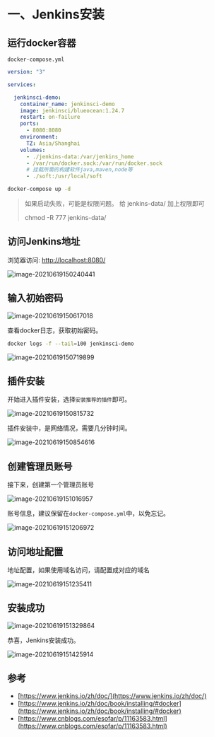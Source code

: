 # 一、Jenkins安装

##  运行docker容器

`docker-compose.yml`

```yaml
version: "3"

services:

  jenkinsci-demo:
    container_name: jenkinsci-demo
    image: jenkinsci/blueocean:1.24.7
    restart: on-failure
    ports:
      - 8080:8080
    environment:
      TZ: Asia/Shanghai
    volumes:
      - ./jenkins-data:/var/jenkins_home
      - /var/run/docker.sock:/var/run/docker.sock
      # 挂载所需的构建软件java,maven,node等
      - ./soft:/usr/local/soft
```

```bash
docker-compose up -d 
```

> 如果启动失败，可能是权限问题。  给 jenkins-data/ 加上权限即可
>
> chmod -R 777 jenkins-data/ 

##  访问Jenkins地址

浏览器访问: [http://localhost:8080/](http://localhost:8080/)

![image-20210619150240441](./assets/008i3skNgy1grnl6uo32tj31d30u0dk8.jpg)

##  输入初始密码

![image-20210619150617018](./assets/008i3skNgy1grnlajvtm7j31d30u0jzq.jpg)

查看docker日志，获取初始密码。

```bash
docker logs -f --tail=100 jenkinsci-demo
```

![image-20210619150719899](./assets/008i3skNgy1grnlbn795tj30vo0kmtby.jpg)

##  插件安装

开始进入插件安装，选择`安装推荐的插件`即可。

![image-20210619150815732](./assets/008i3skNgy1grnlclf6vij31d30u0tj5.jpg)

插件安装中，是网络情况，需要几分钟时间。

![image-20210619150854616](./assets/008i3skNgy1grnld9w9fkj31d30u0gv1.jpg)

##  创建管理员账号

接下来，创建第一个管理员账号

![image-20210619151016957](./assets/008i3skNgy1grnleq81vhj31d30u0436.jpg)

账号信息，建议保留在`docker-compose.yml`中，以免忘记。

![image-20210619151206972](./assets/008i3skNgy1grnlgmgt2fj31d30u0dkt.jpg)

##  访问地址配置

地址配置，如果使用域名访问，请配置成对应的域名

![image-20210619151235411](./assets/008i3skNgy1grnlh3an92j31d30u0jxf.jpg)

##  安装成功

![image-20210619151329864](./assets/008i3skNgy1grnli5mq8dj31d30u0q9s.jpg)

恭喜，Jenkins安装成功。

![image-20210619151425914](./assets/008i3skNgy1grnlj16qxvj31d30u0n5g.jpg)



##  参考

- [https://www.jenkins.io/zh/doc/](https://www.jenkins.io/zh/doc/)
- [https://www.jenkins.io/zh/doc/book/installing/#docker](https://www.jenkins.io/zh/doc/book/installing/#docker)
- [https://www.cnblogs.com/esofar/p/11163583.html](https://www.cnblogs.com/esofar/p/11163583.html)

